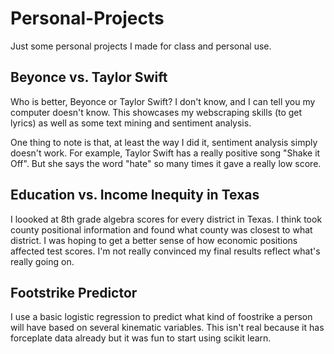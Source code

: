 # Personal-Projects
Just some personal projects I made for class and personal use. 

## Beyonce vs. Taylor Swift
Who is better, Beyonce or Taylor Swift? I don't know, and I can tell you my computer doesn't know. This showcases my webscraping skills (to get lyrics) as well as some text mining and sentiment analysis. 

One thing to note is that, at least the way I did it, sentiment analysis simply doesn't work. For example, Taylor Swift has a really positive song "Shake it Off". But she says the word "hate" so many times it gave a really low score. 

## Education vs. Income Inequity in Texas
I loooked at 8th grade algebra scores for every district in Texas. I think took county positional information and found what county was closest to what district. I was hoping to get a better sense of how economic positions affected test scores. I'm not really convinced my final results reflect what's really going on. 

## Footstrike Predictor
I use a basic logistic regression to predict what kind of foostrike a person will have based on several kinematic variables. This isn't real because it has forceplate data already but it was fun to start using scikit  learn. 
